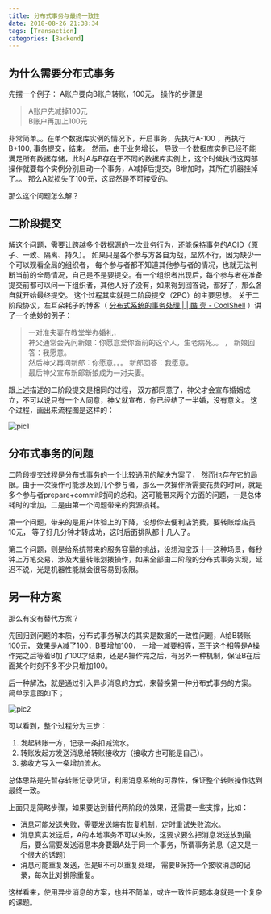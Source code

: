 ```yaml
---
title: 分布式事务与最终一致性
date: 2018-08-26 21:38:34
tags: [Transaction]
categories: [Backend]
---
```

## 为什么需要分布式事务
先摆一个例子：
A账户要向B账户转账，100元， 操作的步骤是 
> A账户先减掉100元  
> B账户再加上100元  

非常简单。。在单个数据库实例的情况下，开启事务，先执行A-100 ，再执行B+100, 事务提交，结束。
然而，由于业务增长， 导致一个数据库实例已经不能满足所有数据存储，此时A与B存在于不同的数据库实例上，这个时候执行这两部操作就要每个实例分别启动一个事务，A减掉后提交，B增加时，其所在机器挂掉了。。  那么A就损失了100元，这显然是不可接受的。

那么这个问题怎么解？

## 二阶段提交
解这个问题，需要让跨越多个数据源的一次业务行为，还能保持事务的ACID（原子、一致、隔离、持久）。
如果只是各个参与方各自为战，显然不行，因为缺少一个可以观看全局的组织者， 每个参与者都不知道其他参与者的情况，也就无法判断当前的全局情况，自己是不是要提交。有一个组织者出现后，每个参与者在准备提交前都可以问一下组织者，其他人好了没有，如果得到回答说，都好了，那么各自就开始最终提交。
这个过程其实就是二阶段提交（2PC）的主要思想。
关于二阶段协议，左耳朵耗子的博客（ [分布式系统的事务处理 | | 酷 壳 - CoolShell](http://coolshell.cn/articles/10910.html) ）讲了一个绝妙的例子：
> 一对准夫妻在教堂举办婚礼，  
> 神父通常会先问新娘：你愿意爱你面前的这个人，生老病死。。  ， 新娘回答：我愿意。  
> 然后神父再问新郎：你愿意。。。 新郎回答：我愿意。  
> 最后神父宣布新郎新娘成为一对夫妻。  

跟上述描述的二阶段提交是相同的过程， 双方都同意了，神父才会宣布婚姻成立，不可以说只有一个人同意，神父就宣布，你已经结了一半婚，没有意义。
这个过程，画出来流程图是这样的：

![pic1](https://user-images.githubusercontent.com/1400357/91354624-ea702800-e7e4-11ea-9083-51664cdeebd9.png)

## 分布式事务的问题
二阶段提交过程是分布式事务的一个比较通用的解决方案了， 然而也存在它的局限。由于一次操作可能涉及到几个参与者，那么一次操作所需要花费的时间，就是多个参与者prepare+commit时间的总和。这可能带来两个方面的问题，一是总体耗时的增加，二是由第一个问题带来的资源损耗。

第一个问题，带来的是用户体验上的下降，设想你去便利店消费，要转账给店员10元， 等了好几分钟才转成功，这时后面排队都十几人了。

第二个问题，则是给系统带来的服务容量的挑战，设想淘宝双十一这种场景，每秒钟上万笔交易，涉及大量转账划拨操作，如果全部由二阶段的分布式事务实现，延迟不说，光是机器性能就会很容易到极限。

## 另一种方案
那么有没有替代方案？

先回归到问题的本质，分布式事务解决的其实是数据的一致性问题，A给B转账100元， 效果是A减了100，B要增加100， 一增一减要相等，至于这个相等是A操作完之后等着B加了100才结束，还是A操作完之后，有另外一种机制，保证B在后面某个时刻不多不少只增加100。

后一种解法，就是通过引入异步消息的方式，来替换第一种分布式事务的方案。
简单示意图如下；


![pic2](https://user-images.githubusercontent.com/1400357/91354630-eba15500-e7e4-11ea-80f0-71ce1e4acc73.png)

可以看到，整个过程分为三步：
1. 发起转账一方，记录一条扣减流水。
2. 转账发起方发送消息给转账接收方（接收方也可能是自己）。
3. 接收方写入一条增加流水。

总体思路是先暂存转账记录凭证，利用消息系统的可靠性，保证整个转账操作达到最终一致。

上面只是简略步骤，如果要达到替代两阶段的效果，还需要一些支撑，比如：
* 消息可能发送失败，需要发送端有恢复机制，定时重试失败流水。
* 消息真实发送后，A的本地事务不可以失败，这要求要么把消息发送放到最后，要么需要发送消息本身要跟A处于同一个事务，所谓事务消息（这又是一个很大的话题）
* 消息可能重复发送，但是B不可以重复处理， 需要B保持一个接收消息的记录，每次比对排除重复。

这样看来，使用异步消息的方案，也并不简单，或许一致性问题本身就是一个复杂的课题。